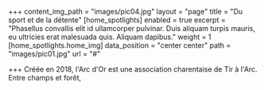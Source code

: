 +++
content_img_path = "images/pic04.jpg"
layout = "page"
title = "Du sport et de la détente"
[home_spotlights]
enabled = true
excerpt = "Phasellus convallis elit id ullamcorper pulvinar. Duis aliquam turpis mauris, eu ultricies erat malesuada quis. Aliquam dapibus."
weight = 1
[home_spotlights.home_img]
data_position = "center center"
path = "images/pic01.jpg"
url = "#"

+++
Créée en 2018, l'Arc d'Or est une association charentaise de Tir à l'Arc. Entre champs et forêt, 